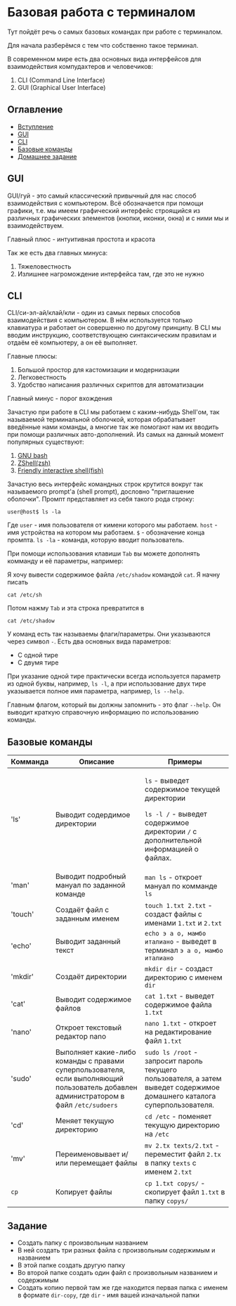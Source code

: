 # Базовая работа с терминалом

Тут пойдёт речь о самых базовых командах при работе с терминалом.

Для начала разберёмся с тем что собственно такое терминал.

В современном мире есть два основных вида интерфейсов для взаимодействия компудахтеров и человечиков:

1. CLI (Command Line Interface)
2. GUI (Graphical User Interface)

## Оглавление

* [Вступление](terminal-basics.md#Вступление)
* [GUI](terminal-basics.md#GUI)
* [CLI](terminal-basics.md#CLI)
* [Базовые команды](terminal-basics.md#Базовые-комманды)
* [Домашнее задание](terminal-basics.md#Домашнее-задание)

## GUI

GUI/гуй - это самый классический привычный для нас способ взаимодействия с компьютером. Всё обозначается при помощи графики, т.е. мы имеем графический интерфейс строящийся из различных графических элементов (кнопки, иконки, окна) и с ними мы и взаимодействуем.

Главный плюс - интуитивная простота и красота

Так же есть два главных минуса:

1. Тяжеловестность
2. Излишнее нагромождение интерфейса там, где это не нужно

## CLI

CLI/си-эл-ай/клай/кли - один из самых первых способов взаимодействия с компьютером. В нём используется только клавиатура и работает он совершенно по другому принципу. В CLI мы вводим инструкцию, соответствующею синтаксическим правилам и отдаём её компьютеру, а он её выполняет.

Главные плюсы:

1. Большой простор для кастомизации и модернизации
2. Легковестность
3. Удобство написания различных скриптов для автоматизации

Главный минус - порог вхождения

Зачастую при работе в CLI мы работаем с каким-нибудь Shell'ом, так называемой терминальной оболочкой, которая обрабатывает введённые нами команды, а многие так же помогают нам их вводить при помощи различных авто-дополнений. Из самых на данный момент популярных существуют:

1. [GNU bash](gnu.org/software/bash/)
2. [ZShell(zsh)](zsh.org)
3. [Friendly interactive shell(fish)](fishshell.com)

Зачастую весь интерфейс командных строк крутится вокруг так называемого prompt'а (shell prompt), дословно "приглашение оболочки". Промпт представляет из себя такого рода строку:

```
user@host$ ls -la
```

Где `user` - имя пользователя от кимени которого мы работаем. `host` - имя устройства на котором мы работаем. `$` - обозначение конца промпта. `ls -la` - команда, которую вводит пользователь.

При помощи использования клавиши `Tab` вы можете дополнять комманду и её параметры, например:

Я хочу вывести содержимое файла `/etc/shadow` командой `cat`. Я начну писать

```
cat /etc/sh
```

Потом нажму `Tab` и эта строка превратится в

```
cat /etc/shadow
```

У команд есть так называемы флаги/параметры. Они указываются через символ `-`. Есть два основных вида параметров:

* С одной тире
* С двумя тире

При указание одной тире практически всегда используется параметр из одной буквы, например, `ls -l`, а при использование двух тире указывается полное имя параметра, например, `ls --help`.

Главным флагом, который вы должны запомнить - это флаг `--help`. Он выводит краткую справочную информацию по использованию команды.

## Базовые команды

| Комманда | Описание                                                                                                                               | Примеры                                                                                                                                                                         |
| -------- | -----------------------------                                                                                                          | ------------------------------------------------------------------------------------------------------------------------------------------------------------------------------- |
| 'ls'     | Выводит содердимое директории                                                                                                          | <p><code>ls</code> - выведет содержимое текущей директории</p><p><code>ls -l /</code> - выведет содержимое директории <code>/</code> с дополнительной информацией о файлах.</p> |
| 'man'    | Выводит подробный мануал по заданной команде                                                                                           | `man ls` -  откроет мануал по комманде `ls`                                                                                                                                     |
| 'touch'  | Создаёт файл с заданным именем                                                                                                         | `touch 1.txt 2.txt` - создаст файлы с именами `1.txt` и `2.txt`                                                                                                                 |
| 'echo'   | Выводит заданный текст                                                                                                                 | `echo э а о, мамбо италиано` - выведет в терминал `э а о, мамбо италиано`                                                                                                       |
| 'mkdir'  | Создаёт директории                                                                                                                     | `mkdir dir` - создаст директорию с именем `dir`                                                                                                                                 |
| 'cat'    | Выводит содержимое файлов                                                                                                              | `cat 1.txt` - выведет содержимое файла `1.txt`                                                                                                                                  |
| 'nano'   | Откроет текстовый редактор nano                                                                                                        | `nano 1.txt` - откроет на редактирование файл `1.txt`                                                                                                                           |
| 'sudo'   | Выполняет какие-либо команды с правами суперпользователя, если выполняющий пользователь добавлен администратором в файл `/etc/sudoers` | `sudo ls /root` - запросит пароль текущего пользователя, а затем выведет содержимое домашнего каталога суперпользователя.                                                       |
| 'cd'     | Меняет текущую директорию                                                                                                              | `cd /etc` - поменяет текущую директорию на `/etc`                                                                                                                               |
| 'mv'     | Переименовывает и/или перемещает файлы                                                                                                 | `mv 2.tx texts/2.txt` -  переместит файл `2.tx` в папку `texts` с именем `2.txt`                                                                                                |
| `cp`     | Копирует файлы                                                                                                                         | `cp 1.txt copys/` - скопирует файл `1.txt` в папку `copys/`                                                                                                                     |

## Задание

* Создать папку с произвольным названием
* В ней создать три разных файла с произвольным содержимым и названием
* В этой папке создать другую папку
* Во второй папке создать один файл с произвольным названием и содержимым
* Создать копию первой там же где находится первая папка с именем в формате `dir-copy`, где `dir` - имя вашей изначальной папки
